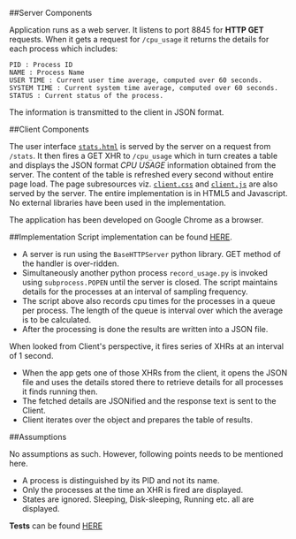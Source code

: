 ##Server Components

Application runs as a web server. It listens to port 8845 for **HTTP GET** requests. When it gets a request for ```/cpu_usage``` it returns the details for each process which includes:

	PID : Process ID
	NAME : Process Name
	USER TIME : Current user time average, computed over 60 seconds.
	SYSTEM TIME : Current system time average, computed over 60 seconds.
	STATUS : Current status of the process.

The information is transmitted to the client in JSON format.


##Client Components

The user interface [```stats.html```](../static/stats.html) is served by the server on a request from ```/stats```. It then fires a GET XHR to ```/cpu_usage``` which in turn creates a table and displays the JSON format _CPU USAGE_ information obtained from the server. The content of the table is refreshed every second without entire page load. The page subresources viz.  [```client.css```](../static/client.css) and [```client.js```](../static/client.js) are also served by the server. The entire implementation is in HTML5 and Javascript. No external libraries have been used in the implementation.

The application has been developed on Google Chrome as a browser.


##Implementation
Script implementation can be found [HERE](../app/).

+ A server is run using the ```BaseHTTPServer``` python library. GET method of the handler is over-ridden.
+ Simultaneously another python process ```record_usage.py``` is invoked using ```subprocess.POPEN``` until the server is closed. The script maintains details for the processes at an interval of sampling frequency.
+ The script above also records cpu times for the processes in a queue per process. The length of the queue is interval over which the average is to be calculated.
+ After the processing is done the results are written into a JSON file.

When looked from Client's perspective, it fires series of XHRs at an interval of 1 second.

+ When the app gets one of those XHRs from the client, it opens the JSON file and uses the details stored there to retrieve details for all processes it finds running then.
+ The fetched details are JSONified and the response text is sent to the Client.
+ Client iterates over the object and prepares the table of results.


##Assumptions

No assumptions as such. However, following points needs to be mentioned here.

+ A process is distinguished by its PID and not its name.
+ Only the processes at the time an XHR is fired are displayed.
+ States are ignored. Sleeping, Disk-sleeping, Running etc. all are displayed.


**Tests** can be found [HERE](../tests/)

